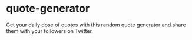 # quote-generator
Get your daily dose of quotes with this random quote generator and share them with your followers on Twitter. 
